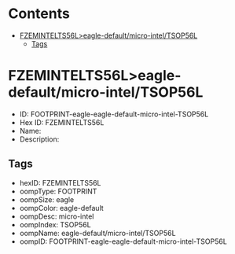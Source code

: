



Contents
========

* [FZEMINTELTS56L>eagle-default/micro-intel/TSOP56L](#fzemintelts56leagle-defaultmicro-inteltsop56l)
	* [Tags](#tags)

# FZEMINTELTS56L>eagle-default/micro-intel/TSOP56L

- ID: FOOTPRINT-eagle-eagle-default-micro-intel-TSOP56L
- Hex ID: FZEMINTELTS56L
- Name: 
- Description: 

## Tags

- hexID: FZEMINTELTS56L
- oompType: FOOTPRINT
- oompSize: eagle
- oompColor: eagle-default
- oompDesc: micro-intel
- oompIndex: TSOP56L
- oompName: eagle-default/micro-intel/TSOP56L
- oompID: FOOTPRINT-eagle-eagle-default-micro-intel-TSOP56L
